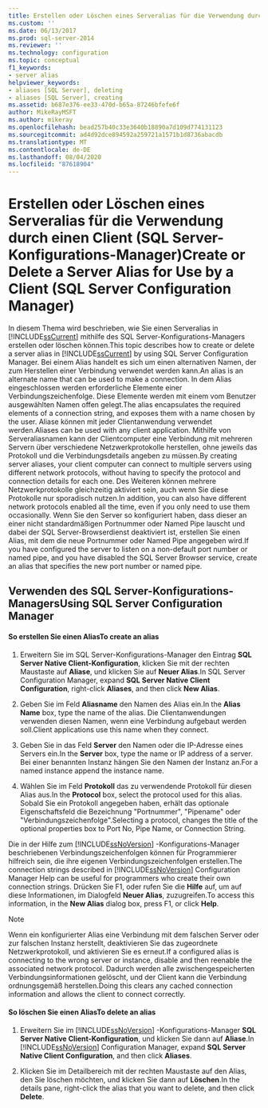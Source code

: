 ```yaml
---
title: Erstellen oder Löschen eines Serveralias für die Verwendung durch einen Client (SQL Server-Konfigurations-Manager) | Microsoft-Dokumentation
ms.custom: ''
ms.date: 06/13/2017
ms.prod: sql-server-2014
ms.reviewer: ''
ms.technology: configuration
ms.topic: conceptual
f1_keywords:
- server alias
helpviewer_keywords:
- aliases [SQL Server], deleting
- aliases [SQL Server], creating
ms.assetid: b687e376-ee33-470d-b65a-87246bfefe6f
author: MikeRayMSFT
ms.author: mikeray
ms.openlocfilehash: bead257b40c33e3640b18890a7d109d774131123
ms.sourcegitcommit: ad4d92dce894592a259721a1571b1d8736abacdb
ms.translationtype: MT
ms.contentlocale: de-DE
ms.lasthandoff: 08/04/2020
ms.locfileid: "87618904"
---
```

# <a name="create-or-delete-a-server-alias-for-use-by-a-client-sql-server-configuration-manager"></a><span data-ttu-id="76d0e-102">Erstellen oder Löschen eines Serveralias für die Verwendung durch einen Client (SQL Server-Konfigurations-Manager)</span><span class="sxs-lookup"><span data-stu-id="76d0e-102">Create or Delete a Server Alias for Use by a Client (SQL Server Configuration Manager)</span></span>
  <span data-ttu-id="76d0e-103">In diesem Thema wird beschrieben, wie Sie einen Serveralias in [!INCLUDE[ssCurrent](../../includes/sscurrent-md.md)] mithilfe des SQL Server-Konfigurations-Managers erstellen oder löschen können.</span><span class="sxs-lookup"><span data-stu-id="76d0e-103">This topic describes how to create or delete a server alias in [!INCLUDE[ssCurrent](../../includes/sscurrent-md.md)] by using SQL Server Configuration Manager.</span></span> <span data-ttu-id="76d0e-104">Bei einem Alias handelt es sich um einen alternativen Namen, der zum Herstellen einer Verbindung verwendet werden kann.</span><span class="sxs-lookup"><span data-stu-id="76d0e-104">An alias is an alternate name that can be used to make a connection.</span></span> <span data-ttu-id="76d0e-105">In dem Alias eingeschlossen werden erforderliche Elemente einer Verbindungszeichenfolge. Diese Elemente werden mit einem vom Benutzer ausgewählten Namen offen gelegt.</span><span class="sxs-lookup"><span data-stu-id="76d0e-105">The alias encapsulates the required elements of a connection string, and exposes them with a name chosen by the user.</span></span> <span data-ttu-id="76d0e-106">Aliase können mit jeder Clientanwendung verwendet werden.</span><span class="sxs-lookup"><span data-stu-id="76d0e-106">Aliases can be used with any client application.</span></span> <span data-ttu-id="76d0e-107">Mithilfe von Serveraliasnamen kann der Clientcomputer eine Verbindung mit mehreren Servern über verschiedene Netzwerkprotokolle herstellen, ohne jeweils das Protokoll und die Verbindungsdetails angeben zu müssen.</span><span class="sxs-lookup"><span data-stu-id="76d0e-107">By creating server aliases, your client computer can connect to multiple servers using different network protocols, without having to specify the protocol and connection details for each one.</span></span> <span data-ttu-id="76d0e-108">Des Weiteren können mehrere Netzwerkprotokolle gleichzeitig aktiviert sein, auch wenn Sie diese Protokolle nur sporadisch nutzen.</span><span class="sxs-lookup"><span data-stu-id="76d0e-108">In addition, you can also have different network protocols enabled all the time, even if you only need to use them occasionally.</span></span> <span data-ttu-id="76d0e-109">Wenn Sie den Server so konfiguriert haben, dass dieser an einer nicht standardmäßigen Portnummer oder Named Pipe lauscht und dabei der SQL Server-Browserdienst deaktiviert ist, erstellen Sie einen Alias, mit dem die neue Portnummer oder Named Pipe angegeben wird.</span><span class="sxs-lookup"><span data-stu-id="76d0e-109">If you have configured the server to listen on a non-default port number or named pipe, and you have disabled the SQL Server Browser service, create an alias that specifies the new port number or named pipe.</span></span>  
  
##  <a name="using-sql-server-configuration-manager"></a><a name="SSMSProcedure"></a> <span data-ttu-id="76d0e-110">Verwenden des SQL Server-Konfigurations-Managers</span><span class="sxs-lookup"><span data-stu-id="76d0e-110">Using SQL Server Configuration Manager</span></span>  
  
#### <a name="to-create-an-alias"></a><span data-ttu-id="76d0e-111">So erstellen Sie einen Alias</span><span class="sxs-lookup"><span data-stu-id="76d0e-111">To create an alias</span></span>  
  
1.  <span data-ttu-id="76d0e-112">Erweitern Sie im SQL Server-Konfigurations-Manager den Eintrag **SQL Server Native Client-Konfiguration**, klicken Sie mit der rechten Maustaste auf **Aliase**, und klicken Sie auf **Neuer Alias**.</span><span class="sxs-lookup"><span data-stu-id="76d0e-112">In SQL Server Configuration Manager, expand **SQL Server Native Client Configuration**, right-click **Aliases**, and then click **New Alias**.</span></span>  
  
2.  <span data-ttu-id="76d0e-113">Geben Sie im Feld **Aliasname** den Namen des Alias ein.</span><span class="sxs-lookup"><span data-stu-id="76d0e-113">In the **Alias Name** box, type the name of the alias.</span></span> <span data-ttu-id="76d0e-114">Die Clientanwendungen verwenden diesen Namen, wenn eine Verbindung aufgebaut werden soll.</span><span class="sxs-lookup"><span data-stu-id="76d0e-114">Client applications use this name when they connect.</span></span>  
  
3.  <span data-ttu-id="76d0e-115">Geben Sie in das Feld **Server** den Namen oder die IP-Adresse eines Servers ein.</span><span class="sxs-lookup"><span data-stu-id="76d0e-115">In the **Server** box, type the name or IP address of a server.</span></span> <span data-ttu-id="76d0e-116">Bei einer benannten Instanz hängen Sie den Namen der Instanz an.</span><span class="sxs-lookup"><span data-stu-id="76d0e-116">For a named instance append the instance name.</span></span>  
  
4.  <span data-ttu-id="76d0e-117">Wählen Sie im Feld **Protokoll** das zu verwendende Protokoll für diesen Alias aus.</span><span class="sxs-lookup"><span data-stu-id="76d0e-117">In the **Protocol** box, select the protocol used for this alias.</span></span> <span data-ttu-id="76d0e-118">Sobald Sie ein Protokoll angegeben haben, erhält das optionale Eigenschaftsfeld die Bezeichnung "Portnummer", "Pipename" oder "Verbindungszeichenfolge".</span><span class="sxs-lookup"><span data-stu-id="76d0e-118">Selecting a protocol, changes the title of the optional properties box to Port No, Pipe Name, or Connection String.</span></span>  
  
 <span data-ttu-id="76d0e-119">Die in der Hilfe zum [!INCLUDE[ssNoVersion](../../includes/ssnoversion-md.md)] -Konfigurations-Manager beschriebenen Verbindungszeichenfolgen können für Programmierer hilfreich sein, die ihre eigenen Verbindungszeichenfolgen erstellen.</span><span class="sxs-lookup"><span data-stu-id="76d0e-119">The connection strings described in [!INCLUDE[ssNoVersion](../../includes/ssnoversion-md.md)] Configuration Manager Help can be useful for programmers who create their own connection strings.</span></span> <span data-ttu-id="76d0e-120">Drücken Sie F1, oder rufen Sie die **Hilfe** auf, um auf diese Informationen, im Dialogfeld **Neuer Alias**, zuzugreifen.</span><span class="sxs-lookup"><span data-stu-id="76d0e-120">To access this information, in the **New Alias** dialog box, press F1, or click **Help**.</span></span>  
  
> [!NOTE]  
>  <span data-ttu-id="76d0e-121">Wenn ein konfigurierter Alias eine Verbindung mit dem falschen Server oder zur falschen Instanz herstellt, deaktivieren Sie das zugeordnete Netzwerkprotokoll, und aktivieren Sie es erneut.</span><span class="sxs-lookup"><span data-stu-id="76d0e-121">If a configured alias is connecting to the wrong server or instance, disable and then reenable the associated network protocol.</span></span> <span data-ttu-id="76d0e-122">Dadurch werden alle zwischengespeicherten Verbindungsinformationen gelöscht, und der Client kann die Verbindung ordnungsgemäß herstellen.</span><span class="sxs-lookup"><span data-stu-id="76d0e-122">Doing this clears any cached connection information and allows the client to connect correctly.</span></span>  
  
#### <a name="to-delete-an-alias"></a><span data-ttu-id="76d0e-123">So löschen Sie einen Alias</span><span class="sxs-lookup"><span data-stu-id="76d0e-123">To delete an alias</span></span>  
  
1.  <span data-ttu-id="76d0e-124">Erweitern Sie im [!INCLUDE[ssNoVersion](../../includes/ssnoversion-md.md)] -Konfigurations-Manager **SQL Server Native Client-Konfiguration**, und klicken Sie dann auf **Aliase**.</span><span class="sxs-lookup"><span data-stu-id="76d0e-124">In [!INCLUDE[ssNoVersion](../../includes/ssnoversion-md.md)] Configuration Manager, expand **SQL Server Native Client Configuration**, and then click **Aliases**.</span></span>  
  
2.  <span data-ttu-id="76d0e-125">Klicken Sie im Detailbereich mit der rechten Maustaste auf den Alias, den Sie löschen möchten, und klicken Sie dann auf **Löschen**.</span><span class="sxs-lookup"><span data-stu-id="76d0e-125">In the details pane, right-click the alias that you want to delete, and then click **Delete**.</span></span>  
  
  
